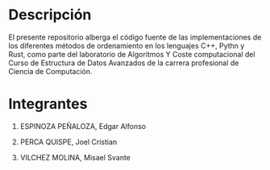 # Descripción

El presente repositorio alberga el código fuente de las implementaciones de los diferentes métodos de ordenamiento en los lenguajes C++, Pythn y Rust, como parte del laboratorio de Algoritmos Y Coste computacional del Curso de Estructura de Datos Avanzados de la carrera profesional de Ciencia de Computación.

# Integrantes

1. ESPINOZA PEÑALOZA, Edgar Alfonso

2. PERCA QUISPE, Joel Cristian

3. VILCHEZ MOLINA, Misael Svante

